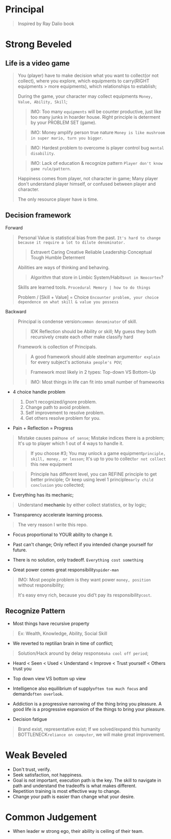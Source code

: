 # Principal
> Inspired by Ray Dalio book

# Strong Beveled

## Life is a video game
> You (player) have to make decision what you want to collect(or not collect), where you explore, which equipments to carry(RIGHT equipments > more equipments), which relationships to establish;
> 
> During the game, your character may collect equipments `Money, Value, Ability, Skill`;
> 
>> IMO: Too many `equipments` will be counter productive, just like too many junks in hoarder house. Right principle is determent by your PROBLEM SET (game).
> 
>> IMO: Money amplify person true nature `Money is like mushroom in super mario, turn you bigger`.
> 
>> IMO: Hardest problem to overcome is player control bug `mental disability`.
> 
>> IMO: Lack of education & recognize pattern `Player don't know game rule/pattern`.
> 
> Happiness comes from player, not character in game; Many player don't understand player himself, or confused between player and character.
>
> The only resource player have is time.


## Decision framework
Forward
> Personal Value is statistical bias from the past. `It's hard to change because it require a lot to dilute denominator.`
> > Extravert
> > Caring
> > Creative
> > Reliable
> > Leadership
> > Conceptual
> > Tough
> > Humble
> > Determent
> 
> Abilities are ways of thinking and behaving.
> > Algorithm that store in Limbic System/Habits`not in Neocortex`? 
>
> Skills are learned tools. `Procedural Memory | how to do things`
>
> Problem / [Skill + Value] = Choice `Encounter problem, your choice dependence on what skill & value you possess`

Backward
> Principal is condense version`common denominator` of skill.
> > IDK Reflection should be Ability or skill; My guess they both recursively create each other make classify hard
>
> Framework is collection of Principals.
> > A good framework should able steelman argument`or explain` for every subject's action`aka people's POV`;
> 
> > Framework most likely in 2 types: Top-down VS Bottom-Up
> 
> > IMO: Most things in life can fit into small number of frameworks


- 4 choice handle problem
> 1. Don't recognized/ignore problem.
> 2. Change path to avoid problem.
> 3. Self improvement to resolve problem.
> 4. Get others resolve problem for you.

- Pain + Reflection = Progress
> Mistake causes pain`one of sense`; Mistake indices there is a problem; It's up to player which 1 out of 4 ways to handle it.
>> If you choose #3; You may unlock a game equipment`principle, skill, money, or lesson`; It's up to you to collect`or not collect` this new equipment

>> Principle has different level, you can REFINE principle to get better principle; Or keep using level 1 principle`early child conclusion` you collected; 

- Everything has its mechanic;
> Understand **mechanic** by either collect statistics, or by logic;

- Transparency accelerate learning process.
> The very reason I write this repo.

- Focus proportional to YOUR ability to change it.

- Past can't change; Only reflect if you intended change yourself for future.

- There is no solution, only tradeoff. `Everything cost something`

- Great power comes great responsibility`spider-man`
> IMO: Most people problem is they want power `money, position` without responsibility;
> 
> It's easy envy rich, because you did't pay its responsibility`cost`.

## Recognize Pattern
- Most things have recursive property
> Ex: Wealth, Knowledge, Ability, Social Skill

- We reverted to reptilian brain in time of conflict;
> Solution/Hack around by delay response`aka cool off period`;

- Heard < Seen < Used < Understand < Improve < Trust yourself < Others trust you

- Top down view VS bottom up view

- Intelligence also equilibrium of supply`often too much focus` and demand`often overlook`.

- Addiction is a progressive narrowing of the thing bring you pleasure. A good life is a progressive expansion of the things to bring your pleasure.

- Decision fatigue
> Brand exist, representative exist; If we solved/expand this humanity BOTTLENECK`reliance on computer`, we will make great improvement.


# Weak Beveled
- Don't trust, verify.
- Seek satisfaction, not happiness.
- Goal is not important, execution path is the key. The skill to navigate in path and understand the tradeoffs is what makes different.
- Repetition training is most effective way to change.
- Change your path is easier than change what your desire.

# Common Judgement
- When leader w strong ego, their ability is ceiling of their team.